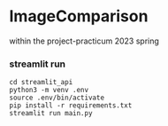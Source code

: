 # ImageComparison
within the project-practicum 2023 spring


### streamlit run
```
cd streamlit_api
python3 -m venv .env
source .env/bin/activate
pip install -r requirements.txt
streamlit run main.py
```
